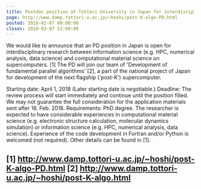 ```yaml
---
title: Postdoc position at Tottori University in Japan for interdisciplinary research between information science and material science on supercomputers
page: http://www.damp.tottori-u.ac.jp/~hoshi/post-K-algo-PD.html
posted: 2018-01-07 00:00:00
closes: 2018-03-07 12:00:00
---
```


We would like to announce that an PD position in Japan is open
for interdisciplinary research between information science
(e.g. HPC, numerical analysis, data science)
and computational material science on supercomputers. [1]
The PD will join our team of
'Development of fundamental parallel algorithms' [2],
a part of the national project of Japan for development of
the next flagship ('post-K') supercomputer.

Starting date: April 1, 2018 (Later starting date is negotiable.)
Deadline: The review process will start immediately and continue
until the position filled. We may not guarantee the full consideration
for the application materials sent after 16. Feb. 2018.
Requirements: PhD degree. The researcher is expected to have
considerable experiences in computational material science (e.g.
electronic structure calculation, molecular dynamics simulation) or
information science (e.g. HPC, numerical analysis, data science).
Experience of the code development in Fortran and/or Python is
welcomed (not required). Other details can be found in [1].

[1] <http://www.damp.tottori-u.ac.jp/~hoshi/post-K-algo-PD.html>
[2] <http://www.damp.tottori-u.ac.jp/~hoshi/post-K-algo.html>
--------------------------------------
